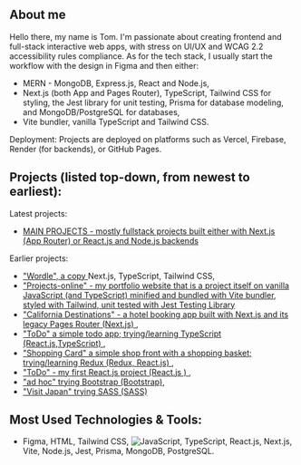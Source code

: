 ## About me
Hello there, my name is Tom. I'm passionate about creating frontend and full-stack interactive web apps, with stress on UI/UX and WCAG 2.2 accessibility rules compliance. As for the tech stack, I usually start the workflow with the design in Figma and then either:

 - MERN - MongoDB, Express.js, React and Node.js,
 - Next.js (both App and Pages Router), TypeScript, Tailwind CSS for styling, the Jest library for unit testing, Prisma for database modeling, and MongoDB/PostgreSQL for databases,
 - Vite bundler,  vanilla TypeScript and Tailwind CSS.


   
Deployment: Projects are deployed on platforms such as Vercel, Firebase, Render (for backends), or GitHub Pages.



## Projects (listed top-down, from newest to earliest):

Latest projects: 
- <a href="https://projects-online.vercel.app"   target="_blank"> MAIN PROJECTS - mostly fullstack projects built either with Next.js (App Router) or React.js and Node.js backends </a>

Earlier projects:
-  <a href="https://github.com/spatulatom/nextjs-wordle-new-york-times-game#readme" target="_blank"> "Wordle", a copy </a> Next.js, TypeScript, Tailwind CSS,
-  <a href="https://github.com/spatulatom/projects-online"> "Projects-online" - my portfolio website that is a project itself on vanilla JavaScript (and TypeScript) minified and bundled with Vite bundler, styled with Tailwind, unit tested with Jest Testing Library </a>
-  <a href="https://github.com/spatulatom/react-next-california-destinations#readme"> "California Destinations" - a hotel booking app built with Next.js and its legacy Pages Router (Next.js) </a>,
- <a href="https://github.com/spatulatom/todo-reactjs-typescript/tree/master#readme-top"> "ToDo" a simple todo app; trying/learning TypeScript (React.js,TypeScript) </a>,
-  <a href ="https://github.com/spatulatom/shopping-card-reactjs#readme"> "Shopping Card" a simple shop front with a shopping basket; trying/learning Redux (Redux, React.js) </a>,
-  <a href="https://github.com/spatulatom/todo-reactjs#readme"> "ToDo" - my first React.js project (React.js ) </a>,
-  <a href="https://github.com/spatulatom/bootstrap-demo-website#readme-top"> "ad hoc" trying Bootstrap (Bootstrap)</a>,
- <a href="https://github.com/spatulatom/sass-project#readme-top"> "Visit Japan" trying SASS (SASS)</a>



   


## Most Used Technologies & Tools:

- Figma, HTML, Tailwind CSS, ![JavaScript](https://img.shields.io/badge/-JavaScript-black?style=flat-square&logo=javascript), TypeScript, React.js, Next.js, Vite, Node.js, Jest, Prisma, MongoDB, PostgreSQL.



<!-- MARKDOWN LINKS & IMAGES -->


